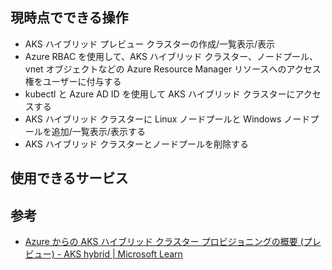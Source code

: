 ## 現時点でできる操作
-   AKS ハイブリッド プレビュー クラスターの作成/一覧表示/表示
-   Azure RBAC を使用して、AKS ハイブリッド クラスター、ノードプール、vnet オブジェクトなどの Azure Resource Manager リソースへのアクセス権をユーザーに付与する
-   kubectl と Azure AD ID を使用して AKS ハイブリッド クラスターにアクセスする
-   AKS ハイブリッド クラスターに Linux ノードプールと Windows ノードプールを追加/一覧表示/表示する
-   AKS ハイブリッド クラスターとノードプールを削除する

## 使用できるサービス


## 参考
- [Azure からの AKS ハイブリッド クラスター プロビジョニングの概要 (プレビュー) - AKS hybrid | Microsoft Learn](https://learn.microsoft.com/ja-jp/azure/aks/hybrid/aks-hybrid-preview-overview)